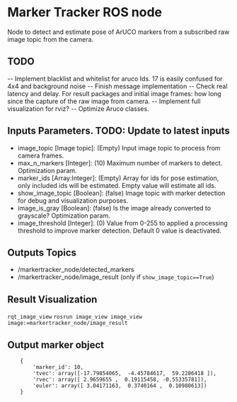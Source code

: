 # Marker Tracker ROS node

Node to detect and estimate pose of ArUCO markers from a subscribed raw image topic from the camera.

## TODO

-- Implement blacklist and whitelist for aruco Ids. 17 is easily confused for 4x4 and background noise
-- Finish message implementation
-- Check real latency and delay. For result packages and initial image frames: how long since the capture of the raw image from camera.
-- Implement full visualization for rviz?
-- Optimize Aruco classes.

## Inputs Parameters. TODO: Update to latest inputs

* image_topic  [Image topic]: (Empty) Input image topic to process from camera frames.
* max_n_markers [Integer]: (10) Maximum number of markers to detect. Optimization param.
* marker_ids [Array:Integer]: (Empty) Array for ids for pose estimation, only included ids will be estimated. Empty value will estimate all ids.
* show_image_topic [Boolean]: (false) Image topic with marker detection for debug and visualization purposes.
* image_is_gray [Boolean]: (false) Is the image already converted to grayscale? Optimization param.
* image_threshold [Integer]: (0) Value from 0-255 to applied a processing threshold to improve marker detection. Default 0 value is deactivated. 

## Outputs Topics

 * /markertracker_node/detected_markers
 * /markertracker_node/image_result (only if `show_image_topic==True`)
 
## Result Visualization

`rqt_image_view`
`rosrun image_view image_view image:=markertracker_node/image_result`


## Output marker object
```
    {
        'marker_id': 10,
        'tvec': array([-17.79854065,  -4.45784617,  59.2286418 ]),
        'rvec': array([ 2.9659655 ,  0.19115458, -0.55335781]), 
        'euler': array([ 3.04171163,  0.3740164 ,  0.10980613])
    }
```
